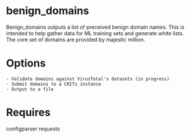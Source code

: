 # benign_domains
Benign_domains outputs a list of preceived benign domain names. This is
intended to help gather data for ML training sets and generate white lists.
The core set of domains are provided by majestic million.

# Options
    - Validate domains against VirusTotal's datasets (in progress)
    - Submit domains to a CRITs instance
    - Output to a file

# Requires
configparser
requests
